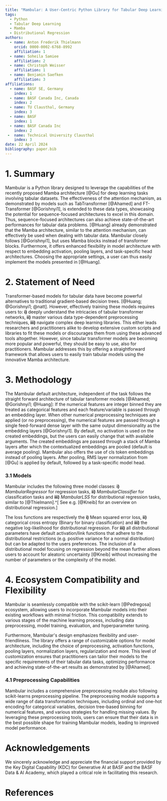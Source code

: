 ```yaml
---
title: "Mambular: A User-Centric Python Library for Tabular Deep Learning Leveraging Mamba Architecture"
tags:
  - Python
  - Tabular Deep Learning
  - Mamba
  - Distributional Regression
authors:
  - name: Anton Frederik Thielmann
    orcid: 0000-0002-6768-8992
    affiliation: 1
  - name: Soheila Samiee
    affiliation: 2
  - name: Christoph Weisser
    affiliation: 1
  - name: Benjamin Saefken
    affiliation: 3
affiliations:
  - name: BASF SE, Germany
    index: 1
  - name: BASF Canada Inc, Canada
    index: 2
  - name: TU Clausthal, Germany
    index: 3
  - name: BASF 
    index: 1
  - name: BASF Canada Inc
    index: 2
 -  name: Technical University Clausthal
    index: 3
date: 22 April 2024
bibliography: paper.bib
---
```


# 1. Summary

Mambular is a Python library designed to leverage the capabilities of the recently proposed Mamba architecture [@Gu] for deep learning tasks involving tabular datasets. The effectiveness of the attention mechanism, as demonstrated by models such as TabTransformer [@Ahamed] and FT-Transformer [@Gorishnyi1], is extended to these data types, showcasing the potential for sequence-focused architectures to excel in this domain. Thus, sequence-focused architectures can also achieve state-of-the-art performances for tabular data problems. [@Huang] already demonstrated that the Mamba architecture, similar to the attention mechanism, can effectively be used when dealing with tabular data. Mambular closely follows [@Gorishnyi1], but uses Mamba blocks instead of transformer blocks.
Furthermore, it offers enhanced flexibility in model architecture with respect to embedding activation, pooling layers, and task-specific head architectures. Choosing the appropriate settings, a user can thus easily implement the models presented in [@Huang].

# 2. Statement of Need
Transformer-based models for tabular data have become powerful alternatives to traditional gradient-based decision trees. [@Huang; @Gorishnyi1; @natt]. However, effectively training these models requires users to:  **i)** deeply understand the intricacies of tabular transformer networks,  **ii)** master various data type-dependent preprocessing techniques, **iii)** navigate complex deep learning libraries.
This either leads researchers and practitioners alike to develop extensive custom scripts and libraries to fit these models or discourages them from using these advanced tools altogether. However, since tabular transformer models are becoming more popular and powerful, they should be easy to use, also for practitioners. Mambular addresses this by offering a straightforward framework that allows users to easily train tabular models using the innovative Mamba architecture.

# 3. Methodology
The Mambular default architecture, independent of the task follows the straight forward architecture of tabular tansformer models [@Ahamed; @Gorishnyi1; @Huang]:
If the numerical features are integer binned they are treated as categorical features and each feature/variable is passed through an embedding layer. When other numerical preprocessing techniques are applied (or no preprocessing), the numerical features are passed through a single feed-forward dense layer with the same output dimensionality as the embedding layers [@Gorishnyi1]. By default, no activation is used on the created embeddings, but the users can easily change that with available arguments. The created embeddings are passed through a stack of Mamba layers after which the contextualized embeddings are pooled (default is average pooling). Mambular also offers the use of cls token embeddings instead of pooling layers. After pooling, RMS layer normalization from [@Gu] is applied by default, followed by a task-specific model head.

### 3.1 Models
Mambular includes the following three model classes:
**i)** *MambularRegressor* for regression tasks, **ii)** *MambularClassifier* for classification tasks and **iii)** *MambularLSS* for distributional regression tasks, similar to [@Thielmann].^[ See e.g. [@Kneib] for an overview on distributional regression.]


The loss functions are respectively the **i)** Mean squared error loss, **ii)** categorical cross entropy (Binary for binary classification) and **iii)** the negative log-likelihood for distributional regression. For **iii)** all distributional parameters have default activation/link functions that adhere to the distributional restrictions (e.g. positive variance for a normal distribution) but can be adapted to the users preferences. The inclusion of a distributional model focusing on regression beyond the mean further allows users to account for aleatoric uncertainty [@Kneib] without increasing the number of parameters or the complexity of the model.

# 4. Ecosystem Compatibility and Flexibility

Mambular is seamlessly compatible with the scikit-learn [@Pedregosa] ecosystem, allowing users to incorporate Mambular models into their existing workflows with minimal friction. This compatibility extends to various stages of the machine learning process, including data preprocessing, model training, evaluation, and hyperparameter tuning.

Furthermore, Mambular's design emphasizes flexibility and user-friendliness. The library offers a range of customizable options for model architecture, including the choice of preprocessing, activation functions, pooling layers, normalization layers, regularization and more. This level of customization ensures that practitioners can tailor their models to the specific requirements of their tabular data tasks, optimizing performance and achieving state-of-the-art results as demonstrated by [@Ahamed].



### 4.1 Preprocessing Capabilities

Mambular includes a comprehensive preprocessing module also following scikit-learns preprocessing pipeline. 
The preprocessing module supports a wide range of data transformation techniques, including ordinal and one-hot encoding for categorical variables, decision tree-based binning for numerical features, and various strategies for handling missing values. By leveraging these preprocessing tools, users can ensure that their data is in the best possible shape for training Mambular models, leading to improved model performance.

# Acknowledgements
We sincerely acknowledge and appreciate the financial support provided by the Key Digital Capability (KDC) for Generative AI at BASF and the BASF Data & AI Academy, which played a critical role in facilitating this research.

# References



